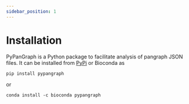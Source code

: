 ```yaml
---
sidebar_position: 1
---
```


# Installation
PyPanGraph is a Python package to facilitate analysis of pangraph JSON files. It can be installed from [PyPi](https://pypi.org/) or Bioconda as
```
pip install pypangraph
```
or
```
conda install -c bioconda pypangraph
```


